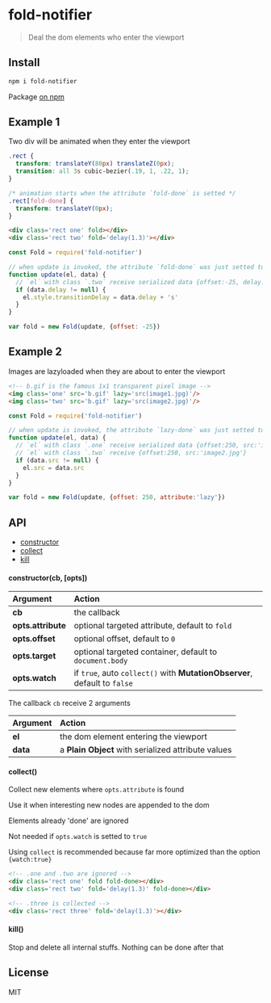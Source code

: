 # fold-notifier

> Deal the dom elements who enter the viewport

## Install

```bash
npm i fold-notifier
```

Package [on npm](https://www.npmjs.com/package/fold-notifier)

## Example 1

Two div will be animated when they enter the viewport

```css
.rect {
  transform: translateY(80px) translateZ(0px);
  transition: all 3s cubic-bezier(.19, 1, .22, 1);
}

/* animation starts when the attribute `fold-done` is setted */
.rect[fold-done] {
  transform: translateY(0px);
}
```

```html
<div class='rect one' fold></div>
<div class='rect two' fold='delay(1.3)'></div>
```

```js
const Fold = require('fold-notifier')

// when update is invoked, the attribute `fold-done` was just setted to `el`
function update(el, data) {
  // `el` with class `.two` receive serialized data {offset:-25, delay:-1.3}
  if (data.delay != null) {
    el.style.transitionDelay = data.delay + 's'
  }
}

var fold = new Fold(update, {offset: -25})
```

## Example 2

Images are lazyloaded when they are about to enter the viewport

```html
<!-- b.gif is the famous 1x1 transparent pixel image -->
<img class='one' src='b.gif' lazy='src(image1.jpg)'/>
<img class='two' src='b.gif' lazy='src(image2.jpg)'/>
```

```js
const Fold = require('fold-notifier')

// when update is invoked, the attribute `lazy-done` was just setted to `el`
function update(el, data) {
  // `el` with class `.one` receive serialized data {offset:250, src:'image1.jpg'}
  // `el` with class `.two` receive {offset:250, src:'image2.jpg'}
  if (data.src != null) {
    el.src = data.src
  }
}

var fold = new Fold(update, {offset: 250, attribute:'lazy'})
```

## API

* [constructor](#constructorcb-opts)
* [collect](#collect)
* [kill](#kill)

#### constructor(cb, [opts])

| Argument | Action |
| :------ | :------- |
| **cb** | the callback |
| **opts.attribute** | optional targeted attribute, default to `fold` |
| **opts.offset** | optional offset, default to `0` |
| **opts.target** | optional targeted container, default to `document.body` |
| **opts.watch** | if `true`, auto `collect()` with **MutationObserver**, default to `false` |

The callback `cb` receive 2 arguments

| Argument | Action |
| :------ | :------- |
| **el** | the dom element entering the viewport |
| **data** | a **Plain Object** with serialized attribute values |

#### collect()

Collect new elements where `opts.attribute` is found

Use it when interesting new nodes are appended to the dom

Elements already 'done' are ignored

Not needed if `opts.watch` is setted to `true`

Using `collect` is recommended because far more optimized than the option `{watch:true}`

```html
<!-- .one and .two are ignored -->
<div class='rect one' fold fold-done></div>
<div class='rect two' fold='delay(1.3)' fold-done></div>

<!-- .three is collected -->
<div class='rect three' fold='delay(1.3)'></div>
```

#### kill()

Stop and delete all internal stuffs. Nothing can be done after that

## License

MIT
